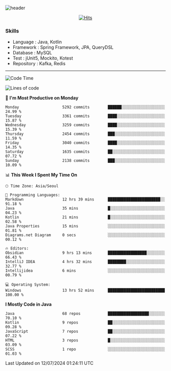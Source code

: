 <!-- Github Profile Readme로 프로필 꾸미기 : https://zzsza.github.io/development/2020/07/10/make-github-profile-readme/ -->

<!-- github theme -->
  <!-- 
    ![header](https://capsule-render.vercel.app/api?type=slice&color=e0f0e3&height=150&section=header&text=beasy&fontSize=45)
  -->
  ![header](https://capsule-render.vercel.app/api?type=soft&color=e0f0e3&height=150&section=header&text=Choi-YongSeok&fontSize=55&animation=twinkling)


<!-- hits count : https://hits.seeyoufarm.com/ -->
<div align=center>
    
  [![Hits](https://hits.seeyoufarm.com/api/count/incr/badge.svg?url=https%3A%2F%2Fgithub.com%2Fchoi-ys&count_bg=%2379C83D&title_bg=%23555555&icon=&icon_color=%23E7E7E7&title=hits&edge_flat=false)](https://hits.seeyoufarm.com)

</div>


<!-- Committed Top Lang -->
<div align=center>
</div>


### Skills
 - Language : Java, Kotlin
 - Framework : Spring Framework, JPA, QueryDSL
 - Database : MySQL
 - Test : jUnit5, Mockito, Kotest
 - Repository : Kafka, Redis

---

<!--START_SECTION:waka-->
![Code Time](http://img.shields.io/badge/Code%20Time-4%2C225%20hrs%2033%20mins-blue)

![Lines of code](https://img.shields.io/badge/From%20Hello%20World%20I%27ve%20Written-14.9%20million%20lines%20of%20code-blue)

📅 **I'm Most Productive on Monday** 

```text
Monday                   5292 commits        ██████░░░░░░░░░░░░░░░░░░░   24.99 % 
Tuesday                  3361 commits        ████░░░░░░░░░░░░░░░░░░░░░   15.87 % 
Wednesday                3259 commits        ████░░░░░░░░░░░░░░░░░░░░░   15.39 % 
Thursday                 2454 commits        ███░░░░░░░░░░░░░░░░░░░░░░   11.59 % 
Friday                   3040 commits        ████░░░░░░░░░░░░░░░░░░░░░   14.35 % 
Saturday                 1635 commits        ██░░░░░░░░░░░░░░░░░░░░░░░   07.72 % 
Sunday                   2138 commits        ███░░░░░░░░░░░░░░░░░░░░░░   10.09 % 
```


📊 **This Week I Spent My Time On** 

```text
🕑︎ Time Zone: Asia/Seoul

💬 Programming Languages: 
Markdown                 12 hrs 39 mins      ███████████████████████░░   91.18 % 
Java                     35 mins             █░░░░░░░░░░░░░░░░░░░░░░░░   04.23 % 
Kotlin                   21 mins             █░░░░░░░░░░░░░░░░░░░░░░░░   02.58 % 
Java Properties          15 mins             ░░░░░░░░░░░░░░░░░░░░░░░░░   01.81 % 
Diagrams.net Diagram     0 secs              ░░░░░░░░░░░░░░░░░░░░░░░░░   00.12 % 

🔥 Editors: 
Obsidian                 9 hrs 13 mins       █████████████████░░░░░░░░   66.43 % 
IntelliJ IDEA            4 hrs 32 mins       ████████░░░░░░░░░░░░░░░░░   32.77 % 
Intellijidea             6 mins              ░░░░░░░░░░░░░░░░░░░░░░░░░   00.79 % 

💻 Operating System: 
Windows                  13 hrs 52 mins      █████████████████████████   100.00 % 
```

**I Mostly Code in Java** 

```text
Java                     68 repos            ██████████████████░░░░░░░   70.10 % 
Kotlin                   9 repos             ██░░░░░░░░░░░░░░░░░░░░░░░   09.28 % 
JavaScript               7 repos             ██░░░░░░░░░░░░░░░░░░░░░░░   07.22 % 
HTML                     3 repos             █░░░░░░░░░░░░░░░░░░░░░░░░   03.09 % 
SCSS                     1 repo              ░░░░░░░░░░░░░░░░░░░░░░░░░   01.03 % 
```




 Last Updated on 12/07/2024 01:24:11 UTC
<!--END_SECTION:waka-->

<!-- 
![footer](https://capsule-render.vercel.app/api?section=footer&type=slice&color=e0f0e3)
-->

